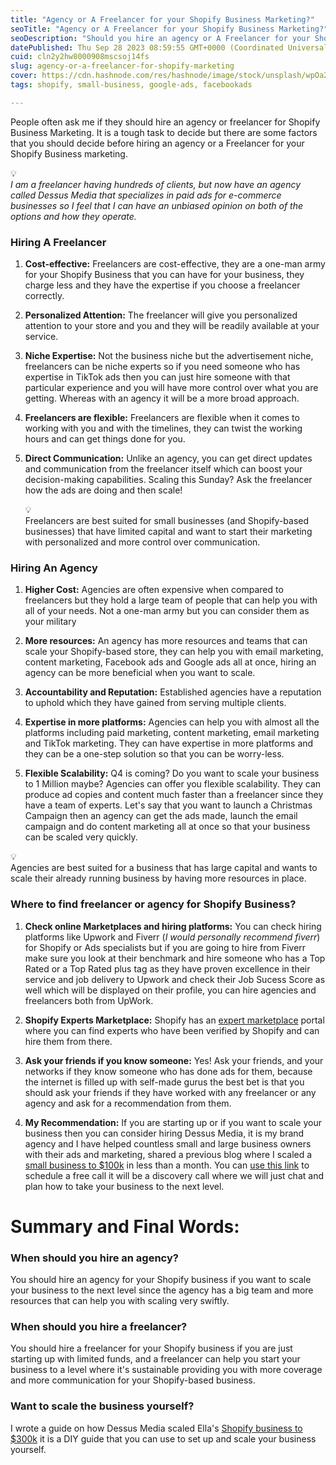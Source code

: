 ```yaml
---
title: "Agency or A Freelancer for your Shopify Business Marketing?"
seoTitle: "Agency or A Freelancer for your Shopify Business Marketing?"
seoDescription: "Should you hire an agency or A Freelancer for your Shopify Business Marketing? This article answers your queries with proper recommendations for your biz"
datePublished: Thu Sep 28 2023 08:59:55 GMT+0000 (Coordinated Universal Time)
cuid: cln2y2hw8000908mscsoj14fs
slug: agency-or-a-freelancer-for-shopify-marketing
cover: https://cdn.hashnode.com/res/hashnode/image/stock/unsplash/wpOa2i3MUrY/upload/a48bf586a4834a8bc3dc369bd6533690.jpeg
tags: shopify, small-business, google-ads, facebookads

---
```


People often ask me if they should hire an agency or freelancer for Shopify Business Marketing. It is a tough task to decide but there are some factors that you should decide before hiring an agency or a Freelancer for your Shopify Business marketing.

<div data-node-type="callout">
<div data-node-type="callout-emoji">💡</div>
<div data-node-type="callout-text"><em>I am a freelancer having hundreds of clients, but now have an agency called Dessus Media that specializes in paid ads for e-commerce businesses so I feel that I can have an unbiased opinion on both of the options and how they operate.</em></div>
</div>

### Hiring A Freelancer

1. **Cost-effective:** Freelancers are cost-effective, they are a one-man army for your Shopify Business that you can have for your business, they charge less and they have the expertise if you choose a freelancer correctly.
    
2. **Personalized Attention:** The freelancer will give you personalized attention to your store and you and they will be readily available at your service.
    
3. **Niche Expertise:** Not the business niche but the advertisement niche, freelancers can be niche experts so if you need someone who has expertise in TikTok ads then you can just hire someone with that particular experience and you will have more control over what you are getting. Whereas with an agency it will be a more broad approach.
    
4. **Freelancers are flexible:** Freelancers are flexible when it comes to working with you and with the timelines, they can twist the working hours and can get things done for you.
    
5. **Direct Communication:** Unlike an agency, you can get direct updates and communication from the freelancer itself which can boost your decision-making capabilities. Scaling this Sunday? Ask the freelancer how the ads are doing and then scale!
    
    <div data-node-type="callout">
    <div data-node-type="callout-emoji">💡</div>
    <div data-node-type="callout-text">Freelancers are best suited for small businesses (and Shopify-based businesses) that have limited capital and want to start their marketing with personalized and more control over communication.</div>
    </div>
    

### Hiring An Agency

1. **Higher Cost:** Agencies are often expensive when compared to freelancers but they hold a large team of people that can help you with all of your needs. Not a one-man army but you can consider them as your military
    
2. **More resources:** An agency has more resources and teams that can scale your Shopify-based store, they can help you with email marketing, content marketing, Facebook ads and Google ads all at once, hiring an agency can be more beneficial when you want to scale.
    
3. **Accountability and Reputation:** Established agencies have a reputation to uphold which they have gained from serving multiple clients.
    
4. **Expertise in more platforms:** Agencies can help you with almost all the platforms including paid marketing, content marketing, email marketing and TikTok marketing. They can have expertise in more platforms and they can be a one-step solution so that you can be worry-less.
    
5. **Flexible Scalability:** Q4 is coming? Do you want to scale your business to 1 Million maybe? Agencies can offer you flexible scalability. They can produce ad copies and content much faster than a freelancer since they have a team of experts. Let's say that you want to launch a Christmas Campaign then an agency can get the ads made, launch the email campaign and do content marketing all at once so that your business can be scaled very quickly.
    

<div data-node-type="callout">
<div data-node-type="callout-emoji">💡</div>
<div data-node-type="callout-text">Agencies are best suited for a business that has large capital and wants to scale their already running business by having more resources in place.</div>
</div>

### Where to find freelancer or agency for Shopify Business?

1. **Check online Marketplaces and hiring platforms:** You can check hiring platforms like Upwork and Fiverr (*I would personally recommend fiverr*) for Shopify or Ads specialists but if you are going to hire from Fiverr make sure you look at their benchmark and hire someone who has a Top Rated or a Top Rated plus tag as they have proven excellence in their service and job delivery to Upwork and check their Job Sucess Score as well which will be displayed on their profile, you can hire agencies and freelancers both from UpWork.
    
2. **Shopify Experts Marketplace:** Shopify has an [expert marketplace](https://experts.shopify.com/) portal where you can find experts who have been verified by Shopify and can hire them from there.
    
3. **Ask your friends if you know someone:** Yes! Ask your friends, and your networks if they know someone who has done ads for them, because the internet is filled up with self-made gurus the best bet is that you should ask your friends if they have worked with any freelancer or any agency and ask for a recommendation from them.
    
4. **My Recommendation:** If you are starting up or if you want to scale your business then you can consider hiring Dessus Media, it is my brand agency and I have helped countless small and large business owners with their ads and marketing, shared a previous blog where I scaled a [small business to $100k](https://nikhil.pro/how-we-made-100k-in-less-than-a-month-using-facebook-ads) in less than a month. You can [use this link](https://calendly.com/dessusmedia) to schedule a free call it will be a discovery call where we will just chat and plan how to take your business to the next level.
    

# Summary and Final Words:

### **When should you hire an agency?**

You should hire an agency for your Shopify business if you want to scale your business to the next level since the agency has a big team and more resources that can help you with scaling very swiftly.

### **When should you hire a freelancer?**

You should hire a freelancer for your Shopify business if you are just starting up with limited funds, and a freelancer can help you start your business to a level where it's sustainable providing you with more coverage and more communication for your Shopify-based business.

### **Want to scale the business yourself?**

I wrote a guide on how Dessus Media scaled Ella's [Shopify business to $300k](https://dessusmedia.com/blog/how-we-scaled-this-us-based-shopify-store-to-300000/) it is a DIY guide that you can use to set up and scale your business yourself.